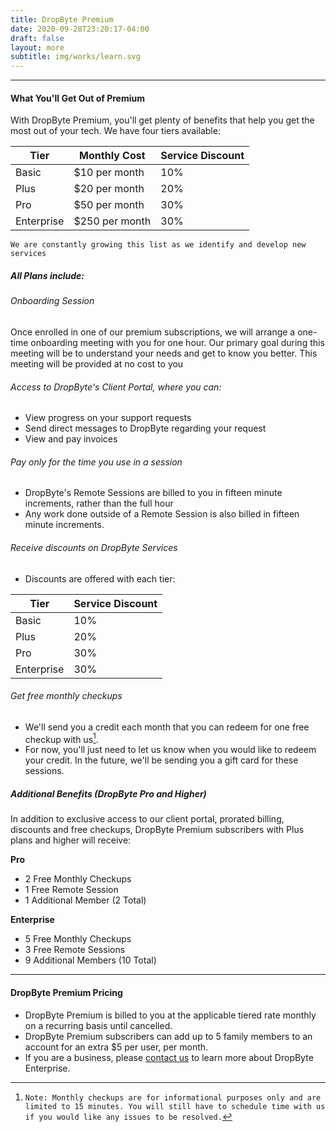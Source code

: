 ```yaml
---
title: DropByte Premium
date: 2020-09-28T23:20:17-04:00
draft: false
layout: more
subtitle: img/works/learn.svg
---
```

***

#### What You'll Get Out of Premium
With DropByte Premium, you'll get plenty of benefits that help you get the most out of your tech. We have four tiers available: 

| Tier 	| Monthly Cost 	| Service Discount 	|
|-	|-	|-	|
| Basic 	| $10 per month 	| 10% 	|
| Plus 	| $20 per month 	| 20% 	|
| Pro 	| $50 per month 	| 30% 	|
| Enterprise 	| $250 per month 	| 30% 	|

`We are constantly growing this list as we identify and develop new services`

##### All Plans include:

###### Onboarding Session
Once enrolled in one of our premium subscriptions, we will arrange a one-time onboarding meeting with you for one hour. Our primary goal during this meeting will be to understand your needs and get to know you better. This meeting will be provided at no cost to you 

###### Access to DropByte's Client Portal, where you can:
* View progress on your support requests
* Send direct messages to DropByte regarding your request
* View and pay invoices

###### Pay only for the time you use in a session
* DropByte's Remote Sessions are billed to you in fifteen minute increments, rather than the full hour
* Any work done outside of a Remote Session is also billed in fifteen minute increments.

###### Receive discounts on DropByte Services
* Discounts are offered with each tier:

| Tier 	| Service Discount 	|
|-	|-	|
| Basic 	| 10% 	|
| Plus 	| 20% 	|
| Pro 	| 30% 	|
| Enterprise 	| 30% 	|

###### Get free monthly checkups
* We'll send you a credit each month that you can redeem for one free checkup with us[^1]. 
* For now, you'll just need to let us know when you would like to redeem your credit. In the future, we'll be sending you a gift card for these sessions.

##### Additional Benefits (DropByte Pro and Higher)
In addition to exclusive access to our client portal, prorated billing, discounts and free checkups, DropByte Premium subscribers with Plus plans and higher will receive:

**Pro**
* 2 Free Monthly Checkups
* 1 Free Remote Session
* 1 Additional Member (2 Total)

**Enterprise**
* 5 Free Monthly Checkups
* 3 Free Remote Sessions
* 9 Additional Members (10 Total)

---

#### DropByte Premium Pricing
* DropByte Premium is billed to you at the applicable tiered rate monthly on a recurring basis until cancelled. 
* DropByte Premium subscribers can add up to 5 family members to an account for an extra $5 per user, per month.
* If you are a business, please [contact us](https://dropbyte.ch/#contact) to learn more about DropByte Enterprise.

[^1]: `Note: Monthly checkups are for informational purposes only and are limited to 15 minutes. You will still have to schedule time with us if you would like any issues to be resolved.`




